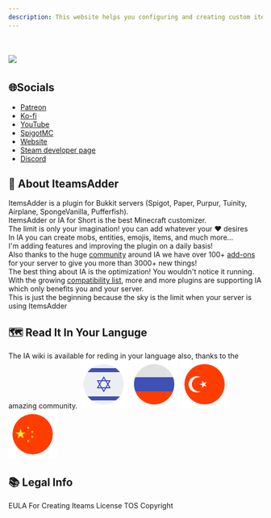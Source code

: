 ```yaml
---
description: This website helps you configuring and creating custom items for my plugin
---
```

# ![](https://readme-typing-svg.herokuapp.com?size=30&duration=3500&color=FFFFFF&width=1000&lines=%F0%9F%91%8B+Welcome+To+The+ItemsAdder+Wiki;%F0%9F%8E%AD+The+Best+Minecraft+Customizer;%E2%9C%85+Compatible+with+Spigot+1.15.2+to+1.18.2+and+Java+8+to+17;%F0%9F%92%AF+One+of+The+Best+Rated+Premium+Plugins;%F0%9F%92%8C+5000%2B+Downloads+And+2000%2B+Servers;%F0%9F%8C%90+Break+The+Minecraft+Limits;%F0%9F%92%AB+Make+Your+Server+Unique;%E2%9A%A1+More+Then+100%2B+Addons;%F0%9F%92%AC+Huge+Community+;%F0%9F%93%8A+World+Class+Optimization+;%F0%9F%A4%94+So%3F+What+Are+You+Waiting+For%3F;%F0%9F%98%8E+Your+Server+Story+Starts+Here+)
## 🌐Socials
* [Patreon](http://patreon.com/lonedev)
* [Ko-fi](http://a.devs.beer/kofi)
* [YouTube](http://youtube.com/lonedev)
* [SpigotMC](https://www.spigotmc.org/members/lonedev.88296/#resources)
* [Website](https://www.matteodev.it/)
* [Steam developer page](https://store.steampowered.com/developer/LoneDev/)
* [Discord](https://discord.gg/4dfnpUK)
## 📖 About IteamsAdder
ItemsAdder is a plugin for Bukkit servers (Spigot, Paper, Purpur, Tuinity, Airplane, SpongeVanilla, Pufferfish).\
ItemsAdder or IA for Short is the best Minecraft customizer.\
The limit is only your imagination! you can add whatever your ❤️ desires\
In IA you can create mobs, entities, emojis, items, and much more...\
I'm adding features and improving the plugin on a daily basis! \
Also thanks to the huge [community](https://discord.gg/4dfnpUK) around IA we have over 100+ [add-ons](https://addons.devs.beer/itemsadder/) for your server to give you more than 3000+ new things!\
The best thing about IA is the optimization! You wouldn't notice it running.\
With the growing [compatibility list](https://itemsadder.devs.beer/compatibility-with-other-plugins/compatible),
more and more plugins are supporting IA which only benefits you and your server.\
This is just the beginning because the sky is the limit when your server is using ItemsAdder
## 🗺️ Read It In Your Languge
The IA wiki is available for reding in your language also, thanks to the amazing community.
[![](.gitbook/assets/Israel.png)](https://itemsadder.devs.beer/v/hebrew/)
[![](.gitbook/assets/Russian.png)](https://itemsadder.devs.beer/v/russian/)
[![](.gitbook/assets/Turkey.png)](https://itemsadder.devs.beer/v/turkish/)
[![](.gitbook/assets/China.png)](https://itemsadder.devs.beer/v/chinese/)
## 📚 Legal Info
EULA For Creating Iteams
License
TOS
Copyright
